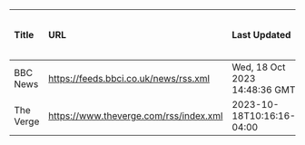 | Title     | URL                                    | Last Updated                  |   Item Count |   Content Length (bytes) | Language   | Detected feed type version   |
|:----------|:---------------------------------------|:------------------------------|-------------:|-------------------------:|:-----------|:-----------------------------|
| BBC News  | https://feeds.bbci.co.uk/news/rss.xml  | Wed, 18 Oct 2023 14:48:36 GMT |           79 |                     9169 | en-gb      | rss20                        |
| The Verge | https://www.theverge.com/rss/index.xml | 2023-10-18T10:16:16-04:00     |           10 |                     7429 | en         | atom10                       |